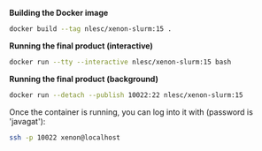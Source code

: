 **Building the Docker image**

```bash
docker build --tag nlesc/xenon-slurm:15 .
```

**Running the final product (interactive)**

```bash
docker run --tty --interactive nlesc/xenon-slurm:15 bash
```

**Running the final product (background)**

```bash
docker run --detach --publish 10022:22 nlesc/xenon-slurm:15
```

Once the container is running, you can log into it with (password is 'javagat'):

```bash
ssh -p 10022 xenon@localhost
```

